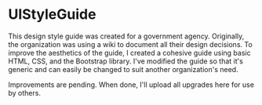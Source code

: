 # UIStyleGuide
This design style guide was created for a government agency.  Originally, the organization was using a wiki to document all their design decisions.
To improve the aesthetics of the guide, I created a cohesive guide using basic HTML, CSS, and the Bootstrap library.  I've modified the guide so that it's generic and can easily be changed to suit another organization's need.

Improvements are pending.  When done, I'll upload all upgrades here for use by others.
